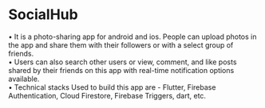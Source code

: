 # SocialHub

• It is a photo-sharing app for android and ios. People can upload photos in the app and share them with their followers or with a select group of friends. <br>
• Users can also search other users or view, comment, and like posts shared by their friends on this app with real-time notification options available. <br>
• Technical stacks Used to build this app are - Flutter, Firebase Authentication, Cloud Firestore, Firebase Triggers, dart, etc.
